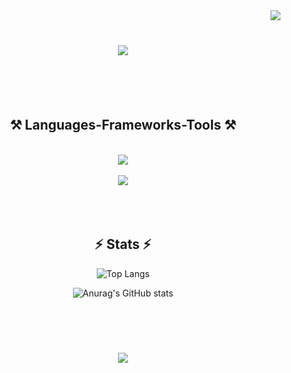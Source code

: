 <img align="right" src="https://visitor-badge.laobi.icu/badge?page_id=Sattorov-Ahrorjon.Sattorov-Ahrorjon" />
<br>

<h1 align="center">
    <img 
        src="https://readme-typing-svg.herokuapp.com/?font=Righteous&size=35&center=true&vCenter=true&width=500&height=70&duration=4000&lines=Hi+There!+👋;+I'm+Ahrorjon!;+I+am+a+backend+developer;+from+Uzbekistan+🇺🇿;" />
</h1>

<br>
<br>
<br>

<h2 align="center">⚒️ Languages-Frameworks-Tools ⚒️</h2>
<br>
<div align="center">
    <img src="https://skillicons.dev/icons?i=python,javascript,postgresql,flask,fastapi" /><br>
    <br>
    <img src="https://skillicons.dev/icons?i=html,github,vscode,git" />
</div>

<br/>
<br>
<br>

<h2 align="center">⚡ Stats ⚡</h2
<br>
<div align="center">
    
![Top Langs](https://github-readme-stats.vercel.app/api/top-langs/?username=Sattorov-Ahrorjon&layout=compact&langs_count=10)

![Anurag's GitHub stats](https://github-readme-stats.vercel.app/api?username=Sattorov-Ahrorjon&show_icons=true&count_private=true)

</div>

<br>
<br>

<h1 align="center">
    <img 
        src="https://readme-typing-svg.herokuapp.com/?font=Righteous&size=35&center=true&vCenter=true&width=500&height=70&duration=4000&lines=Thank+you+for+Reading!!;" />
</h1>
